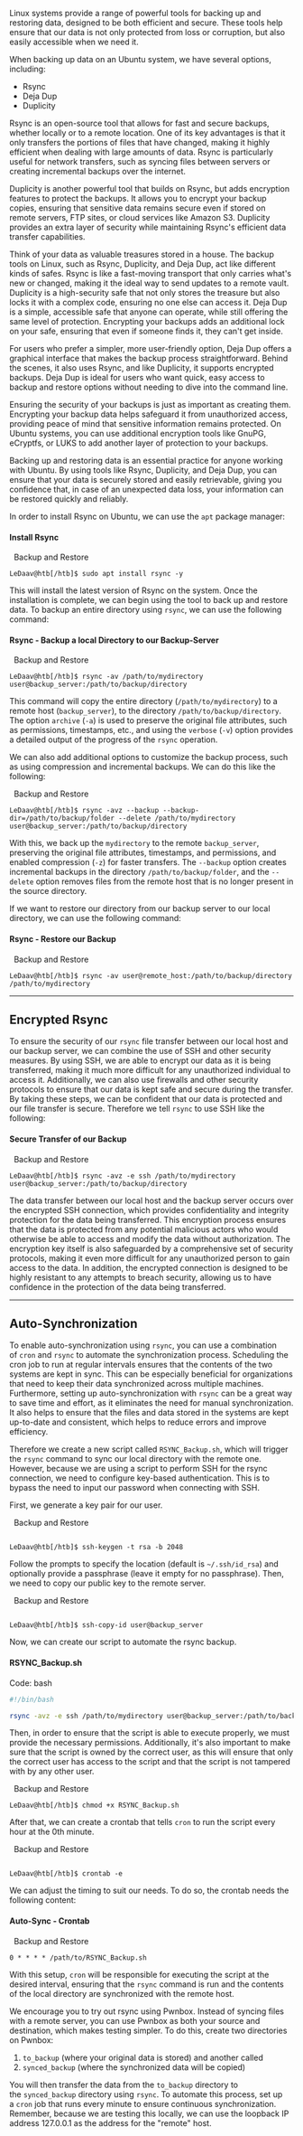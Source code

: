 
Linux systems provide a range of powerful tools for backing up and restoring data, designed to be both efficient and secure. These tools help ensure that our data is not only protected from loss or corruption, but also easily accessible when we need it.

When backing up data on an Ubuntu system, we have several options, including:

- Rsync
- Deja Dup
- Duplicity

Rsync is an open-source tool that allows for fast and secure backups, whether locally or to a remote location. One of its key advantages is that it only transfers the portions of files that have changed, making it highly efficient when dealing with large amounts of data. Rsync is particularly useful for network transfers, such as syncing files between servers or creating incremental backups over the internet.

Duplicity is another powerful tool that builds on Rsync, but adds encryption features to protect the backups. It allows you to encrypt your backup copies, ensuring that sensitive data remains secure even if stored on remote servers, FTP sites, or cloud services like Amazon S3. Duplicity provides an extra layer of security while maintaining Rsync's efficient data transfer capabilities.

Think of your data as valuable treasures stored in a house. The backup tools on Linux, such as Rsync, Duplicity, and Deja Dup, act like different kinds of safes. Rsync is like a fast-moving transport that only carries what's new or changed, making it the ideal way to send updates to a remote vault. Duplicity is a high-security safe that not only stores the treasure but also locks it with a complex code, ensuring no one else can access it. Deja Dup is a simple, accessible safe that anyone can operate, while still offering the same level of protection. Encrypting your backups adds an additional lock on your safe, ensuring that even if someone finds it, they can't get inside.

For users who prefer a simpler, more user-friendly option, Deja Dup offers a graphical interface that makes the backup process straightforward. Behind the scenes, it also uses Rsync, and like Duplicity, it supports encrypted backups. Deja Dup is ideal for users who want quick, easy access to backup and restore options without needing to dive into the command line.

Ensuring the security of your backups is just as important as creating them. Encrypting your backup data helps safeguard it from unauthorized access, providing peace of mind that sensitive information remains protected. On Ubuntu systems, you can use additional encryption tools like GnuPG, eCryptfs, or LUKS to add another layer of protection to your backups.

Backing up and restoring data is an essential practice for anyone working with Ubuntu. By using tools like Rsync, Duplicity, and Deja Dup, you can ensure that your data is securely stored and easily retrievable, giving you confidence that, in case of an unexpected data loss, your information can be restored quickly and reliably.

In order to install Rsync on Ubuntu, we can use the `apt` package manager:

#### Install Rsync

  Backup and Restore

```shell-session
LeDaav@htb[/htb]$ sudo apt install rsync -y
```

This will install the latest version of Rsync on the system. Once the installation is complete, we can begin using the tool to back up and restore data. To backup an entire directory using `rsync`, we can use the following command:

#### Rsync - Backup a local Directory to our Backup-Server

  Backup and Restore

```shell-session
LeDaav@htb[/htb]$ rsync -av /path/to/mydirectory user@backup_server:/path/to/backup/directory
```

This command will copy the entire directory (`/path/to/mydirectory`) to a remote host (`backup_server`), to the directory `/path/to/backup/directory`. The option `archive` (`-a`) is used to preserve the original file attributes, such as permissions, timestamps, etc., and using the `verbose` (`-v`) option provides a detailed output of the progress of the `rsync` operation.

We can also add additional options to customize the backup process, such as using compression and incremental backups. We can do this like the following:

  Backup and Restore

```shell-session
LeDaav@htb[/htb]$ rsync -avz --backup --backup-dir=/path/to/backup/folder --delete /path/to/mydirectory user@backup_server:/path/to/backup/directory
```

With this, we back up the `mydirectory` to the remote `backup_server`, preserving the original file attributes, timestamps, and permissions, and enabled compression (`-z`) for faster transfers. The `--backup` option creates incremental backups in the directory `/path/to/backup/folder`, and the `--delete` option removes files from the remote host that is no longer present in the source directory.

If we want to restore our directory from our backup server to our local directory, we can use the following command:

#### Rsync - Restore our Backup

  Backup and Restore

```shell-session
LeDaav@htb[/htb]$ rsync -av user@remote_host:/path/to/backup/directory /path/to/mydirectory
```

---

## Encrypted Rsync

To ensure the security of our `rsync` file transfer between our local host and our backup server, we can combine the use of SSH and other security measures. By using SSH, we are able to encrypt our data as it is being transferred, making it much more difficult for any unauthorized individual to access it. Additionally, we can also use firewalls and other security protocols to ensure that our data is kept safe and secure during the transfer. By taking these steps, we can be confident that our data is protected and our file transfer is secure. Therefore we tell `rsync` to use SSH like the following:

#### Secure Transfer of our Backup

  Backup and Restore

```shell-session
LeDaav@htb[/htb]$ rsync -avz -e ssh /path/to/mydirectory user@backup_server:/path/to/backup/directory
```

The data transfer between our local host and the backup server occurs over the encrypted SSH connection, which provides confidentiality and integrity protection for the data being transferred. This encryption process ensures that the data is protected from any potential malicious actors who would otherwise be able to access and modify the data without authorization. The encryption key itself is also safeguarded by a comprehensive set of security protocols, making it even more difficult for any unauthorized person to gain access to the data. In addition, the encrypted connection is designed to be highly resistant to any attempts to breach security, allowing us to have confidence in the protection of the data being transferred.

---

## Auto-Synchronization

To enable auto-synchronization using `rsync`, you can use a combination of `cron` and `rsync` to automate the synchronization process. Scheduling the cron job to run at regular intervals ensures that the contents of the two systems are kept in sync. This can be especially beneficial for organizations that need to keep their data synchronized across multiple machines. Furthermore, setting up auto-synchronization with `rsync` can be a great way to save time and effort, as it eliminates the need for manual synchronization. It also helps to ensure that the files and data stored in the systems are kept up-to-date and consistent, which helps to reduce errors and improve efficiency.

Therefore we create a new script called `RSYNC_Backup.sh`, which will trigger the `rsync` command to sync our local directory with the remote one. However, because we are using a script to perform SSH for the rsync connection, we need to configure key-based authentication. This is to bypass the need to input our password when connecting with SSH.

First, we generate a key pair for our user.

  Backup and Restore

```shell-session

LeDaav@htb[/htb]$ ssh-keygen -t rsa -b 2048

```

Follow the prompts to specify the location (default is `~/.ssh/id_rsa`) and optionally provide a passphrase (leave it empty for no passphrase). Then, we need to copy our public key to the remote server.

  Backup and Restore

```shell-session

LeDaav@htb[/htb]$ ssh-copy-id user@backup_server

```

Now, we can create our script to automate the rsync backup.

#### RSYNC_Backup.sh

Code: bash

```bash
#!/bin/bash

rsync -avz -e ssh /path/to/mydirectory user@backup_server:/path/to/backup/directory
```

Then, in order to ensure that the script is able to execute properly, we must provide the necessary permissions. Additionally, it's also important to make sure that the script is owned by the correct user, as this will ensure that only the correct user has access to the script and that the script is not tampered with by any other user.

  Backup and Restore

```shell-session
LeDaav@htb[/htb]$ chmod +x RSYNC_Backup.sh
```

After that, we can create a crontab that tells `cron` to run the script every hour at the 0th minute.

  Backup and Restore

```shell-session

LeDaav@htb[/htb]$ crontab -e

```

We can adjust the timing to suit our needs. To do so, the crontab needs the following content:

#### Auto-Sync - Crontab

  Backup and Restore

```shell-session
0 * * * * /path/to/RSYNC_Backup.sh
```

With this setup, `cron` will be responsible for executing the script at the desired interval, ensuring that the `rsync` command is run and the contents of the local directory are synchronized with the remote host.

We encourage you to try out rsync using Pwnbox. Instead of syncing files with a remote server, you can use Pwnbox as both your source and destination, which makes testing simpler. To do this, create two directories on Pwnbox:

1. `to_backup` (where your original data is stored) and another called
2. `synced_backup` (where the synchronized data will be copied)

You will then transfer the data from the `to_backup` directory to the `synced_backup` directory using `rsync`. To automate this process, set up a `cron` job that runs every minute to ensure continuous synchronization. Remember, because we are testing this locally, we can use the loopback IP address 127.0.0.1 as the address for the "remote" host.